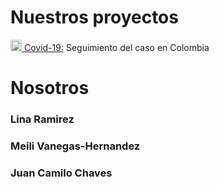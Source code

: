 # Nuestros proyectos

<a href="https://ideascol.github.io/covid19/assets/favicon.png" target="_blank"><img src="https://ideascol.github.io/covid19/assets/favicon.png" alt="Covid-19" width="18"/> Covid-19:</a> Seguimiento del caso en Colombia

# Nosotros

### Lina Ramirez
### Meili Vanegas-Hernandez
### Juan Camilo Chaves
